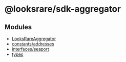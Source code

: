 # @looksrare/sdk-aggregator

## Modules

- [LooksRareAggregator](modules/LooksRareAggregator.md)
- [constants/addresses](modules/constants_addresses.md)
- [interfaces/seaport](modules/interfaces_seaport.md)
- [types](modules/types.md)
